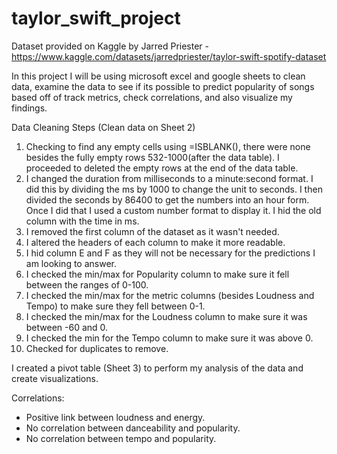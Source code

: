 # taylor_swift_project

Dataset provided on Kaggle by Jarred Priester - https://www.kaggle.com/datasets/jarredpriester/taylor-swift-spotify-dataset

In this project I will be using microsoft excel and google sheets to clean data, examine the data to see if its possible to predict popularity of songs based off of track metrics, check correlations, and also visualize my findings.

Data Cleaning Steps (Clean data on Sheet 2)
  1) Checking to find any empty cells using =ISBLANK(), there were none besides the fully empty rows 532-1000(after the data table). I proceeded to deleted the empty rows at the end of the data table.
  2) I changed the duration from milliseconds to a minute:second format. I did this by dividing the ms by 1000 to change the unit to seconds. I then divided the seconds by 86400 to get the numbers into an hour form. Once I did that I used a custom number format to display it. I hid the old column with the time in ms.
  3) I removed the first column of the dataset as it wasn't needed.
  4) I altered the headers of each column to make it more readable.
  5) I hid column E and F as they will not be necessary for the predictions I am looking to answer.
  6) I checked the min/max for Popularity column to make sure it fell between the ranges of 0-100.
  7) I checked the min/max for the metric columns (besides Loudness and Tempo) to make sure they fell between 0-1.
  8) I checked the min/max for the Loudness column to make sure it was between -60 and 0.
  9) I checked the min for the Tempo column to make sure it was above 0.
  10) Checked for duplicates to remove.

I created a pivot table (Sheet 3) to perform my analysis of the data and create visualizations.

Correlations:
  * Positive link between loudness and energy.
  * No correlation between danceability and popularity.
  * No correlation between tempo and popularity.
